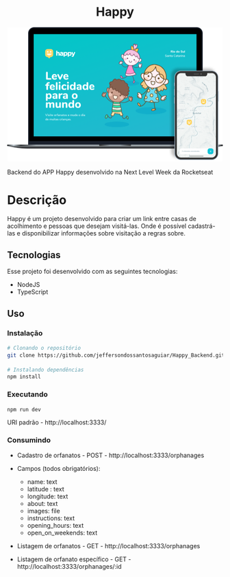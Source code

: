 <h1 align="center">Happy</h1>

<img src="https://raw.githubusercontent.com/rocketseat-education/nlw-03-omnistack/master/.github/happy.png" />

Backend do APP Happy desenvolvido na Next Level Week da Rocketseat

# Descrição

Happy é um projeto desenvolvido para criar um link entre casas de acolhimento e pessoas que desejam visitá-las. Onde é possível cadastrá-las e disponibilizar informações sobre visitação a regras sobre.

## Tecnologias 

Esse projeto foi desenvolvido com as seguintes tecnologias:

 - NodeJS
 - TypeScript

## Uso

### Instalação
``` bash
# Clonando o repositório
git clone https://github.com/jeffersondossantosaguiar/Happy_Backend.git

# Instalando dependências
npm install
````
### Executando
``` bash
npm run dev
````
URI padrão - http://localhost:3333/
### Consumindo

- Cadastro de orfanatos - POST - http://localhost:3333/orphanages
- Campos (todos obrigatórios):
	-  name: text
	-  latitude : text
	- longitude: text
	- about: text
	- images: file
	- instructions: text
	- opening_hours: text
	- open_on_weekends: text

- Listagem de orfanatos - GET - http://localhost:3333/orphanages
- Listagem de orfanato específico - GET - http://localhost:3333/orphanages/:id



